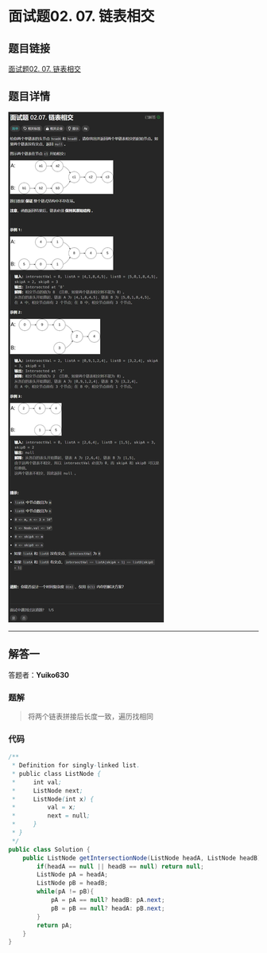 # 面试题02. 07. 链表相交
## 题目链接  
[面试题02. 07. 链表相交](https://leetcode.cn/problems/intersection-of-two-linked-lists-lcci/)
## 题目详情
![题目图片](Img/0207.png)

***
## 解答一
答题者：**Yuiko630**

### 题解
> 将两个链表拼接后长度一致，遍历找相同
### 代码
``` Java
/**
 * Definition for singly-linked list.
 * public class ListNode {
 *     int val;
 *     ListNode next;
 *     ListNode(int x) {
 *         val = x;
 *         next = null;
 *     }
 * }
 */
public class Solution {
    public ListNode getIntersectionNode(ListNode headA, ListNode headB) {
        if(headA == null || headB == null) return null;
        ListNode pA = headA;
        ListNode pB = headB;
        while(pA != pB){
            pA = pA == null? headB: pA.next;
            pB = pB == null? headA: pB.next;
        }
        return pA;
    }
}
```